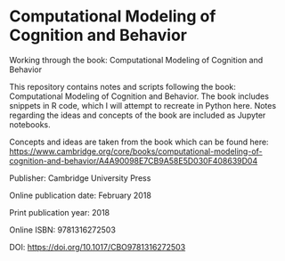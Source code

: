 # Computational Modeling of Cognition and Behavior
Working through the book: Computational Modeling of Cognition and Behavior

This repository contains notes and scripts following the book: Computational Modeling of Cognition and Behavior. 
The book includes snippets in R code, which I will attempt to recreate in Python here. Notes regarding the ideas 
and concepts of the book are included as Jupyter notebooks.

Concepts and ideas are taken from the book which can be found here: 
https://www.cambridge.org/core/books/computational-modeling-of-cognition-and-behavior/A4A90098E7CB9A58E5D030F408639D04



Publisher: Cambridge University Press

Online publication date: February 2018

Print publication year: 2018

Online ISBN: 9781316272503

DOI: https://doi.org/10.1017/CBO9781316272503
